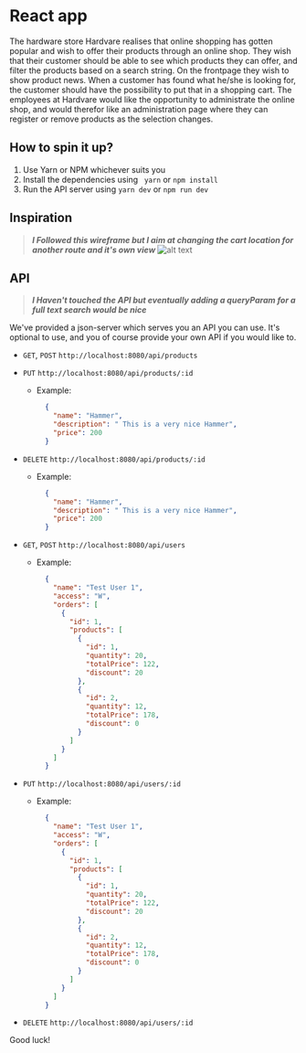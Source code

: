# React app

The hardware store Hardvare realises that online shopping has gotten popular and wish to offer their products through an online shop. They wish that their customer should be able to see which products they can offer, and filter the products based on a search string. On the frontpage they wish to show product news. When a customer has found what he/she is looking for, the customer should have the possibility to put that in a shopping cart.
The employees at Hardvare would like the opportunity to administrate the online shop, and would therefor like an administration page where they can register or remove products as the selection changes.

## How to spin it up?
1. Use Yarn or NPM whichever suits you
2. Install the dependencies using ` yarn` or `npm install`
3. Run the API server using `yarn dev` or `npm run dev`


## Inspiration
>***I Followed this wireframe but I aim at changing the cart location for another route and it's own view***
![alt text](ref.png)


## API

>***I Haven't touched the API but eventually adding a queryParam for a full text search would be nice***


We've provided a json-server which serves you an API you can use. It's optional to use, and you
of course provide your own API if you would like to.

 *  `GET`, `POST` `http://localhost:8080/api/products`

 * `PUT` `http://localhost:8080/api/products/:id` 
    - Example:
        ``` json
          {
            "name": "Hammer",
            "description": " This is a very nice Hammer",
            "price": 200
          }
        ```

* `DELETE` `http://localhost:8080/api/products/:id`
    - Example:
        ```json
          {
            "name": "Hammer",
            "description": " This is a very nice Hammer",
            "price": 200
          } 
        ```
* `GET`, `POST` `http://localhost:8080/api/users`
    - Example:
      ```json
        {
          "name": "Test User 1",
          "access": "W",
          "orders": [
            {
              "id": 1,
              "products": [
                {
                  "id": 1,
                  "quantity": 20,
                  "totalPrice": 122,
                  "discount": 20
                },
                {
                  "id": 2,
                  "quantity": 12,
                  "totalPrice": 178,
                  "discount": 0
                }
              ]
            }
          ]
        }
      ``` 

* `PUT` `http://localhost:8080/api/users/:id` 
    - Example:
      ```json 
        {
          "name": "Test User 1",
          "access": "W",
          "orders": [
            {
              "id": 1,
              "products": [
                {
                  "id": 1,
                  "quantity": 20,
                  "totalPrice": 122,
                  "discount": 20
                },
                {
                  "id": 2,
                  "quantity": 12,
                  "totalPrice": 178,
                  "discount": 0
                }
              ]
            }
          ]
        }
      ```

* `DELETE` `http://localhost:8080/api/users/:id`

Good luck!
